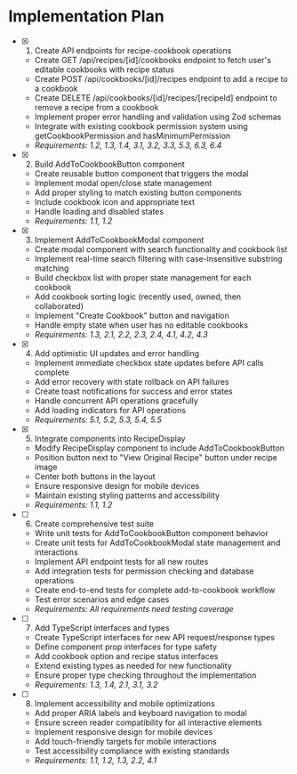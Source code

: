 # Implementation Plan

- [x] 1. Create API endpoints for recipe-cookbook operations
  - Create GET /api/recipes/[id]/cookbooks endpoint to fetch user's editable cookbooks with recipe status
  - Create POST /api/cookbooks/[id]/recipes endpoint to add a recipe to a cookbook
  - Create DELETE /api/cookbooks/[id]/recipes/[recipeId] endpoint to remove a recipe from a cookbook
  - Implement proper error handling and validation using Zod schemas
  - Integrate with existing cookbook permission system using getCookbookPermission and hasMinimumPermission
  - _Requirements: 1.2, 1.3, 1.4, 3.1, 3.2, 3.3, 5.3, 6.3, 6.4_

- [x] 2. Build AddToCookbookButton component
  - Create reusable button component that triggers the modal
  - Implement modal open/close state management
  - Add proper styling to match existing button components
  - Include cookbook icon and appropriate text
  - Handle loading and disabled states
  - _Requirements: 1.1, 1.2_

- [x] 3. Implement AddToCookbookModal component
  - Create modal component with search functionality and cookbook list
  - Implement real-time search filtering with case-insensitive substring matching
  - Build checkbox list with proper state management for each cookbook
  - Add cookbook sorting logic (recently used, owned, then collaborated)
  - Implement "Create Cookbook" button and navigation
  - Handle empty state when user has no editable cookbooks
  - _Requirements: 1.3, 2.1, 2.2, 2.3, 2.4, 4.1, 4.2, 4.3_

- [x] 4. Add optimistic UI updates and error handling
  - Implement immediate checkbox state updates before API calls complete
  - Add error recovery with state rollback on API failures
  - Create toast notifications for success and error states
  - Handle concurrent API operations gracefully
  - Add loading indicators for API operations
  - _Requirements: 5.1, 5.2, 5.3, 5.4, 5.5_

- [x] 5. Integrate components into RecipeDisplay
  - Modify RecipeDisplay component to include AddToCookbookButton
  - Position button next to "View Original Recipe" button under recipe image
  - Center both buttons in the layout
  - Ensure responsive design for mobile devices
  - Maintain existing styling patterns and accessibility
  - _Requirements: 1.1, 1.2_

- [ ] 6. Create comprehensive test suite
  - Write unit tests for AddToCookbookButton component behavior
  - Create unit tests for AddToCookbookModal state management and interactions
  - Implement API endpoint tests for all new routes
  - Add integration tests for permission checking and database operations
  - Create end-to-end tests for complete add-to-cookbook workflow
  - Test error scenarios and edge cases
  - _Requirements: All requirements need testing coverage_

- [ ] 7. Add TypeScript interfaces and types
  - Create TypeScript interfaces for new API request/response types
  - Define component prop interfaces for type safety
  - Add cookbook option and recipe status interfaces
  - Extend existing types as needed for new functionality
  - Ensure proper type checking throughout the implementation
  - _Requirements: 1.3, 1.4, 2.1, 3.1, 3.2_

- [ ] 8. Implement accessibility and mobile optimizations
  - Add proper ARIA labels and keyboard navigation to modal
  - Ensure screen reader compatibility for all interactive elements
  - Implement responsive design for mobile devices
  - Add touch-friendly targets for mobile interactions
  - Test accessibility compliance with existing standards
  - _Requirements: 1.1, 1.2, 1.3, 2.2, 4.1_